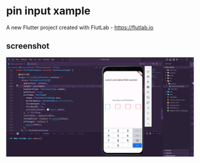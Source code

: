 # pin input xample

A new Flutter project created with FlutLab - https://flutlab.io

## screenshot

![Screenshot (1)](https://github.com/sachin96Boy/flutter-pintext-example/blob/main/assets/pincodeex.png)
